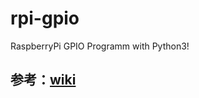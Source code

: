 # rpi-gpio
RaspberryPi GPIO Programm with Python3!
## 参考：[wiki](https://github.com/pengshp/rpi-gpio/wiki)
